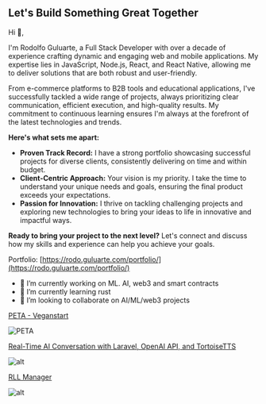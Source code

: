 ## Let's Build Something Great Together

Hi 👋,

I'm Rodolfo Guluarte, a Full Stack Developer with over a decade of experience crafting dynamic and engaging web and mobile applications.  My expertise lies in JavaScript, Node.js, React, and React Native, allowing me to deliver solutions that are both robust and user-friendly. 

From e-commerce platforms to B2B tools and educational applications, I've successfully tackled a wide range of projects, always prioritizing clear communication, efficient execution, and high-quality results. My commitment to continuous learning ensures I'm always at the forefront of the latest technologies and trends.

**Here's what sets me apart:**

* **Proven Track Record:**  I have a strong portfolio showcasing successful projects for diverse clients, consistently delivering on time and within budget.
* **Client-Centric Approach:** Your vision is my priority. I take the time to understand your unique needs and goals, ensuring the final product exceeds your expectations.
* **Passion for Innovation:** I thrive on tackling challenging projects and exploring new technologies to bring your ideas to life in innovative and impactful ways.

**Ready to bring your project to the next level?** Let's connect and discuss how my skills and experience can help you achieve your goals. 

Portfolio: [https://rodo.guluarte.com/portfolio/](https://rodo.guluarte.com/portfolio/)

- 🔭 I’m currently working on ML. AI, web3 and smart contracts
- 🌱 I’m currently learning rust
- 👯 I’m looking to collaborate on AI/ML/web3 projects

[PETA - Veganstart](https://rodo.guluarte.com/portfolio/peta-veganstart/)

![PETA](https://rodo.guluarte.com/portfolio/peta-veganstart/cover.webp)

[Real-Time AI Conversation with Laravel, OpenAI API, and TortoiseTTS](https://rodo.guluarte.com/portfolio/real-time-ai-conversation/)

![alt](https://rodo.guluarte.com/portfolio/real-time-ai-conversation/cover.webp)

[RLL Manager](https://rodo.guluarte.com/portfolio/rll-dashboard/)

![alt](https://rodo.guluarte.com/portfolio/rll-dashboard/Screen_Uninsured-Risk-1.webp)